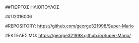 ##ΓΙΩΡΓΟΣ ΗΛΙΟΠΟΥΛΟΣ

##Π2016006

#REPOSITORY: https://github.com/george321998/Super-Mario

#ΕΚΤΕΛΕΣΙΜΟ: https://george321998.github.io/Super-Mario/
